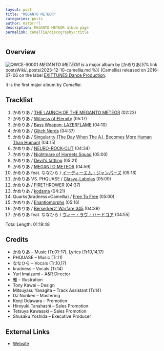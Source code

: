 ```yaml
---
layout: post
title: "MEGANTO METEOR"
categories: posts
author: KatGrrrl
description: MEGANTO METEOR album page
permalink: camellia/discography/:title
---
```


## Overview

![QWCE-90001](/assets/images/camellia/albums/QWCE-90001.png)
*MEGANTO METEOR* is a major album by [かめりあ]({% link postsWiki/_posts/2023-12-10-camellia.md %}) (Camellia) released on 2016-07-06 on the label [EXITTUNES Dance Production](#).

It is the first major album by *Camellia*.

## Tracklist

1. かめりあ / [THE LAUNCH OF THE MEGANTO METEOR](<{% link postsInclude/_posts/camellia/songs/THE-LAUNCH-OF-THE-MEGANTO-METEOR/2024-02-22-THE-LAUNCH-OF-THE-MEGANTO-METEOR.md %}>) (02:23)
2. かめりあ / [Witness of Eternity](<{% link postsInclude/_posts/camellia/songs/Witness-of-Eternity/2024-02-22-Witness-of-Eternity.md %}>) (05:17)
3. かめりあ / [Bass Weapon: LAZERFLAME](<{% link postsInclude/_posts/camellia/songs/Bass-Weapon-LAZERFLAME/2024-02-22-Bass-Weapon-LAZERFLAME.md %}>) (04:10)
4. かめりあ / [Glitch Nerds](<{% link postsInclude/_posts/camellia/songs/Glitch-Nerds/2024-02-22-Glitch-Nerds.md %}>) (04:37)
5. かめりあ / [Singularity (The Day When The A.I. Becomes More Human Than Human)](<{% link postsInclude/_posts/camellia/songs/Singularity-The-Day-When-The-AI-Becomes-More-Human-Than-Human/2024-02-22-Singularity-The-Day-When-The-AI-Becomes-More-Human-Than-Human.md %}>) (04:15)
6. かめりあ / [NEURO-ROCK-OUT](<{% link postsInclude/_posts/camellia/songs/NEURO-ROCK-OUT/2024-02-22-NEURO-ROCK-OUT.md %}>) (04:34)
7. かめりあ / [Nightmare of Hornets Squad](<{% link postsInclude/_posts/camellia/songs/Nightmare-of-Hornets-Squad/2024-02-22-Nightmare-of-Hornets-Squad.md %}>) (05:00)
8. かめりあ / [Devil's tattling](<{% link postsInclude/_posts/camellia/songs/Devils-tattling/2024-02-22-Devils-tattling.md %}>) (05:21)
9. かめりあ / [MEGANTO METEOR](<{% link postsInclude/_posts/camellia/songs/MEGANTO-METEOR-song/2024-02-22-MEGANTO-METEOR-song.md %}>) (04:59)
10. かめりあ feat. ななひら / [イーディーエム・ジャンパーズ](<{% link postsInclude/_posts/camellia/songs/EDM-jumpers/2024-02-22-EDM-jumpers.md %}>) (05:16)
11. かめりあ VS. PHQUASE / [Glasya-Labolas](<{% link postsInclude/_posts/camellia/songs/Glasya-Labolas/2024-02-22-Glasya-Labolas.md %}>) (05:09)
12. かめりあ / [FIRETHROWER](<{% link postsInclude/_posts/camellia/songs/FIRETHROWER/2024-02-22-FIRETHROWER.md %}>) (04:37)
13. かめりあ / [kodama](<{% link postsInclude/_posts/camellia/songs/kodama/2024-02-22-kodama.md %}>) (04:21)
14. Quarks(kradness×Camellia) / [Free To Free](<{% link postsInclude/_posts/camellia/songs/Free-To-Free/2024-02-22-Free-To-Free.md %}>) (05:00)
15. かめりあ / [Enantiomorphs](<{% link postsInclude/_posts/camellia/songs/Enantiomorphs/2024-02-22-Enantiomorphs.md %}>) (05:16)
16. かめりあ / [Berserkerz' Warfare 345](<{% link postsInclude/_posts/camellia/songs/Berserkerz-Warfare-345/2024-02-22-Berserkerz-Warfare-345.md %}>) (04:38)
17. かめりあ feat. ななひら / [ウィー・ラヴ・ハードコア](<{% link postsInclude/_posts/camellia/songs/We-Love-Hardcore/2024-02-22-We-Love-Hardcore.md %}>) (04:55)

Total Length: 01:19:48

## Credits

* かめりあ – Music (Tr.01-17), Lyrics (Tr10,14,17)
* PHQUASE – Music (Tr.11)
* ななひら – Vocals (Tr.10,17)
* kradness – Vocals (Tr.14)
* Yuri Imaizumi – A&R Director
* 雅 – Illustration
* Tony Kawai – Design
* Mitsuyasu Yanagita – Track Assistant (Tr.14)
* DJ Noriken – Mastering
* Kenji Odawara – Promotion
* Hiroyuki Tanahashi – Sales Promotion
* Tetsuya Kawasaki – Sales Promotion
* Shusaku Yoshida – Executive Producer

## External Links

* [Website](http://camellia.extsm.com/)
